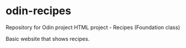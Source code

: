 # odin-recipes
Repository for Odin project HTML project - Recipes (Foundation class)

Basic website that shows recipes.
